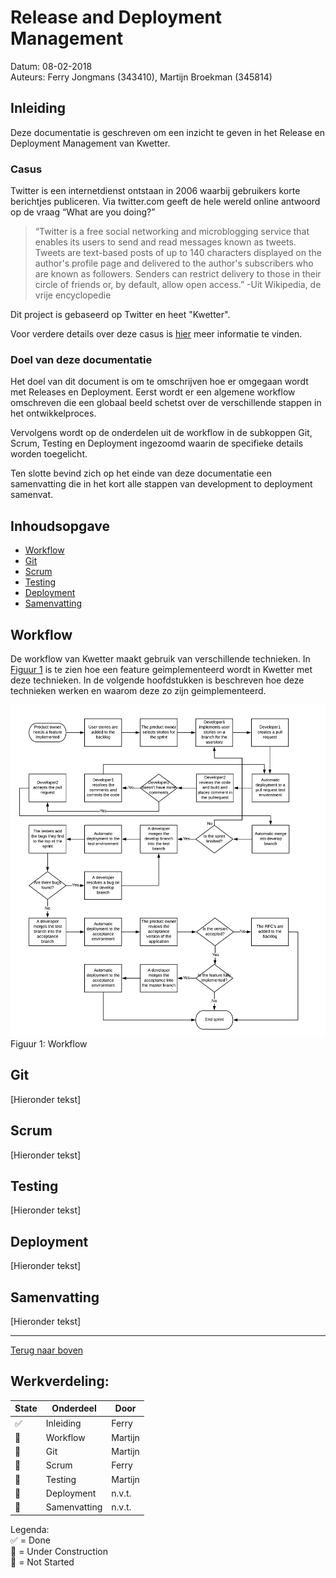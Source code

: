 # <a id="begin"></a>Release and Deployment Management
Datum: 08-02-2018  
Auteurs: Ferry Jongmans (343410), Martijn Broekman (345814)

## Inleiding
Deze documentatie is geschreven om een inzicht te geven in het Release en Deployment Management van Kwetter.

### Casus
Twitter is een internetdienst ontstaan in 2006 waarbij gebruikers korte berichtjes publiceren. Via twitter.com geeft de hele wereld online antwoord op de vraag “What are you doing?”
>“Twitter is a free social networking and microblogging service that enables its users to send and read messages known as tweets. Tweets are text-based posts of up to 140 characters displayed on the author's profile page and delivered to the author's subscribers who are known as followers. Senders can restrict delivery to those in their circle of friends or, by default, allow open access.” -Uit Wikipedia, de vrije encyclopedie

Dit project is gebaseerd op Twitter en heet "Kwetter".

Voor verdere details over deze casus is [hier](./Docs/Casus.docx) meer informatie te vinden.

### Doel van deze documentatie
Het doel van dit document is om te omschrijven hoe er omgegaan wordt met Releases en Deployment. Eerst wordt er een algemene workflow omschreven die een globaal beeld schetst over de verschillende stappen in het ontwikkelproces.  

Vervolgens wordt op de onderdelen uit de workflow in de subkoppen Git, Scrum, Testing en Deployment ingezoomd waarin de specifieke details worden toegelicht. 

Ten slotte bevind zich op het einde van deze documentatie een samenvatting die in het kort alle stappen van development to deployment samenvat.

## Inhoudsopgave
+ [Workflow](#workflow)
+ [Git](#git)
+ [Scrum](#scrum)
+ [Testing](#testing)
+ [Deployment](#deployment)
+ [Samenvatting](#samenvatting)

## <a id="workflow"></a>Workflow
De workflow van Kwetter maakt gebruik van verschillende technieken. In [Figuur 1](#FiguurWorkflow) is te zien hoe een feature geimplementeerd wordt in Kwetter met deze technieken. In de volgende hoofdstukken is beschreven hoe deze technieken werken en waarom deze zo zijn geimplementeerd.

<a id="FiguurWorkflow"></a>![workflow][workflow]
Figuur 1: Workflow

## <a id="git"></a>Git
[Hieronder tekst]

## <a id="scrum"></a>Scrum
[Hieronder tekst]

## <a id="testing"></a>Testing
[Hieronder tekst]

## <a id="deployment"></a>Deployment
[Hieronder tekst]

## <a id="samenvatting"></a>Samenvatting
[Hieronder tekst]

---
[Terug naar boven](#begin)
<!-- Logos referenced in this markdown -->
[logo]: ./Images/icon.png "Logo Title Text 2"
[workflow]: ./Images/Workflow.png "Workflow"
<!-- 
Reference-style: 
![logo][logo] -->

## Werkverdeling:
| State | Onderdeel | Door |
| - | --------- | ----------- |
| ✅ | Inleiding   | Ferry |
| 🚧 | Workflow   | Martijn |
| 🔴 | Git | Martijn |
| 🔴 | Scrum    | Ferry |
| 🔴 | Testing    | Martijn |
| 🔴 | Deployment    | n.v.t. |
| 🔴 | Samenvatting | n.v.t. |

Legenda:  
✅ = Done  
🚧 = Under Construction  
🔴 = Not Started
